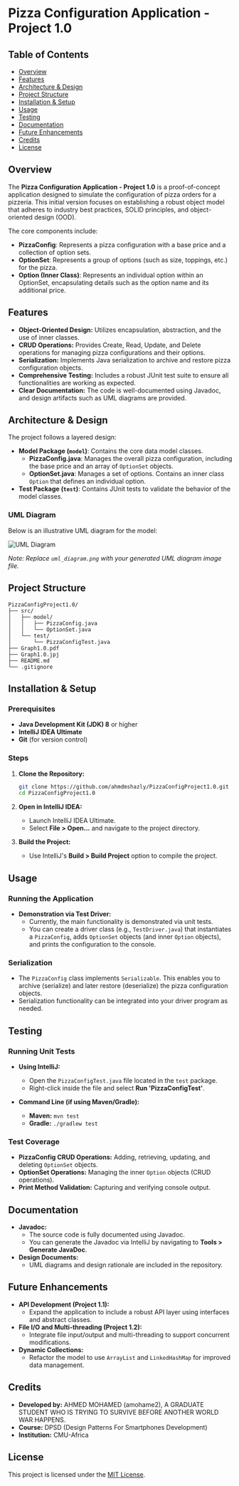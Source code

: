 
# Pizza Configuration Application - Project 1.0

## Table of Contents
- [Overview](#overview)
- [Features](#features)
- [Architecture & Design](#architecture--design)
- [Project Structure](#project-structure)
- [Installation & Setup](#installation--setup)
- [Usage](#usage)
- [Testing](#testing)
- [Documentation](#documentation)
- [Future Enhancements](#future-enhancements)
- [Credits](#credits)
- [License](#license)

## Overview
The **Pizza Configuration Application - Project 1.0** is a proof-of-concept application designed to simulate the configuration of pizza orders for a pizzeria. This initial version focuses on establishing a robust object model that adheres to industry best practices, SOLID principles, and object-oriented design (OOD).

The core components include:
- **PizzaConfig**: Represents a pizza configuration with a base price and a collection of option sets.
- **OptionSet**: Represents a group of options (such as size, toppings, etc.) for the pizza.
- **Option (Inner Class)**: Represents an individual option within an OptionSet, encapsulating details such as the option name and its additional price.

## Features
- **Object-Oriented Design:** Utilizes encapsulation, abstraction, and the use of inner classes.
- **CRUD Operations:** Provides Create, Read, Update, and Delete operations for managing pizza configurations and their options.
- **Serialization:** Implements Java serialization to archive and restore pizza configuration objects.
- **Comprehensive Testing:** Includes a robust JUnit test suite to ensure all functionalities are working as expected.
- **Clear Documentation:** The code is well-documented using Javadoc, and design artifacts such as UML diagrams are provided.

## Architecture & Design
The project follows a layered design:
- **Model Package (`model`)**: Contains the core data model classes.
  - **PizzaConfig.java**: Manages the overall pizza configuration, including the base price and an array of `OptionSet` objects.
  - **OptionSet.java**: Manages a set of options. Contains an inner class `Option` that defines an individual option.
- **Test Package (`test`)**: Contains JUnit tests to validate the behavior of the model classes.

### UML Diagram
Below is an illustrative UML diagram for the model:
  
![UML Diagram](UMLs/Graph1.0.jpg)
  
*Note: Replace `uml_diagram.png` with your generated UML diagram image file.*

## Project Structure
```
PizzaConfigProject1.0/
├── src/
│   ├── model/
│   │   ├── PizzaConfig.java
│   │   └── OptionSet.java
│   └── test/
│       └── PizzaConfigTest.java
├── Graph1.0.pdf
├── Graph1.0.jpj
├── README.md
└── .gitignore
```

## Installation & Setup
### Prerequisites
- **Java Development Kit (JDK) 8** or higher
- **IntelliJ IDEA Ultimate**
- **Git** (for version control)

### Steps
1. **Clone the Repository:**
   ```bash
   git clone https://github.com/ahmdmshazly/PizzaConfigProject1.0.git
   cd PizzaConfigProject1.0
   ```

2. **Open in IntelliJ IDEA:**
    - Launch IntelliJ IDEA Ultimate.
    - Select **File > Open...** and navigate to the project directory.

3. **Build the Project:**
    - Use IntelliJ's **Build > Build Project** option to compile the project.

## Usage
### Running the Application
- **Demonstration via Test Driver:**
    - Currently, the main functionality is demonstrated via unit tests.
    - You can create a driver class (e.g., `TestDriver.java`) that instantiates a `PizzaConfig`, adds `OptionSet` objects (and inner `Option` objects), and prints the configuration to the console.

### Serialization
- The `PizzaConfig` class implements `Serializable`. This enables you to archive (serialize) and later restore (deserialize) the pizza configuration objects.
- Serialization functionality can be integrated into your driver program as needed.

## Testing
### Running Unit Tests
- **Using IntelliJ:**
    - Open the `PizzaConfigTest.java` file located in the `test` package.
    - Right-click inside the file and select **Run 'PizzaConfigTest'**.

- **Command Line (if using Maven/Gradle):**
    - **Maven:** `mvn test`
    - **Gradle:** `./gradlew test`

### Test Coverage
- **PizzaConfig CRUD Operations:** Adding, retrieving, updating, and deleting `OptionSet` objects.
- **OptionSet Operations:** Managing the inner `Option` objects (CRUD operations).
- **Print Method Validation:** Capturing and verifying console output.

## Documentation
- **Javadoc:**
    - The source code is fully documented using Javadoc.
    - You can generate the Javadoc via IntelliJ by navigating to **Tools > Generate JavaDoc**.
- **Design Documents:**
    - UML diagrams and design rationale are included in the repository.

## Future Enhancements
- **API Development (Project 1.1):**
    - Expand the application to include a robust API layer using interfaces and abstract classes.
- **File I/O and Multi-threading (Project 1.2):**
    - Integrate file input/output and multi-threading to support concurrent modifications.
- **Dynamic Collections:**
    - Refactor the model to use `ArrayList` and `LinkedHashMap` for improved data management.

## Credits
- **Developed by:** AHMED MOHAMED (amohame2), A GRADUATE STUDENT WHO IS TRYING TO SURVIVE BEFORE ANOTHER WORLD WAR HAPPENS.
- **Course:** DPSD (Design Patterns For Smartphones Development)
- **Institution:** CMU-Africa 

## License
This project is licensed under the [MIT License](LICENSE).

